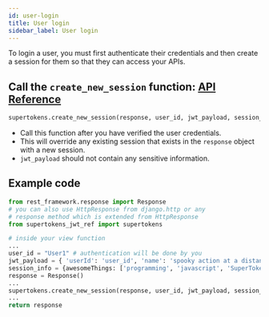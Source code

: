 ```yaml
---
id: user-login
title: User login
sidebar_label: User login
---
```

To login a user, you must first authenticate their credentials and then create a session for them so that they can access your APIs.

## Call the ```create_new_session``` function: [API Reference](../api-reference#createnewsessionres-userid-jwtpayload-sessiondata)
```python
supertokens.create_new_session(response, user_id, jwt_payload, session_info)
```
- Call this function after you have verified the user credentials.
- This will override any existing session that exists in the ```response``` object with a new session.
- ```jwt_payload``` should not contain any sensitive information.

<div class="divider"></div>

## Example code
```python
from rest_framework.response import Response
# you can also use HttpResponse from django.http or any
# response method which is extended from HttpResponse
from supertokens_jwt_ref import supertokens

# inside your view function
...
user_id = "User1" # authentication will be done by you
jwt_payload = { 'userId': 'user_id', 'name': 'spooky action at a distance'};
session_info = {awesomeThings: ['programming', 'javascript', 'SuperTokens']};
response = Response()
...
supertokens.create_new_session(response, user_id, jwt_payload, session_info)
...
return response
```